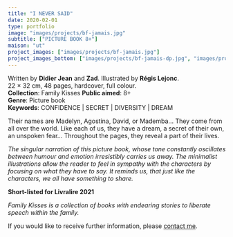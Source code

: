 ```yaml
---
title: "I NEVER SAID"
date: 2020-02-01
type: portfolio
image: "images/projects/bf-jamais.jpg"
subtitle: ["PICTURE BOOK 8+"]
maison: "ut"
project_images: ["images/projects/bf-jamais.jpg"]
project_images_bottom: ["images/projects/bf-jamais-dp.jpg", "images/projects/bf-jamais-dp2.jpg"]
---
```


Written by **Didier Jean** and **Zad**. 
Illustrated by **Régis Lejonc**.   
22 × 32 cm, 48 pages, hardcover, full colour.  
**Collection**: Family Kisses 
**Public aimed**: 8+   
**Genre**: Picture book      
**Keywords**: CONFIDENCE | SECRET | DIVERSITY | DREAM   


Their names are Madelyn, Agostina, David, or Mademba...
They come from all over the world. 
Like each of us, they have a dream, a secret of their own, an unspoken fear...
Throughout the pages, they reveal a part of their lives.

*The singular narration of this picture book, whose tone constantly oscillates between humour and emotion irresistibly carries us away.* 
*The minimalist illustrations allow the reader to feel in sympathy with the characters by focusing on what they have to say.* 
*It reminds us, that just like the characters, we all have something to share.*      


**Short-listed for Livralire 2021**





*Family Kisses is a collection of books with endearing stories to liberate speech within the family.*




If you would like to receive further information, please [contact me](mailto:melanie.guillaumin.edition@gmail.com).


